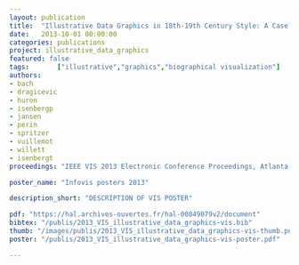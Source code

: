 ```yaml
---
layout: publication
title:  "Illustrative Data Graphics in 18th-19th Century Style: A Case Study"
date:   2013-10-01 00:00:00
categories: publications
project: illustrative_data_graphics
featured: false
tags: 		["illustrative","graphics","biographical visualization"]
authors: 
- bach
- dragicevic
- huron
- isenbergp
- jansen
- perin
- spritzer
- vuillemot
- willett
- isenbergt
proceedings: "IEEE VIS 2013 Electronic Conference Proceedings, Atlanta, GA, USA. IEEE"

poster_name: "Infovis posters 2013"

description_short: "DESCRIPTION OF VIS POSTER"

pdf: "https://hal.archives-ouvertes.fr/hal-00849079v2/document"
bibtex: "/publis/2013_VIS_illustrative_data_graphics-vis.bib"
thumb: "/images/publis/2013_VIS_illustrative_data_graphics-vis-thumb.png"
poster: "/publis/2013_VIS_illustrative_data_graphics-vis-poster.pdf"

---
```

